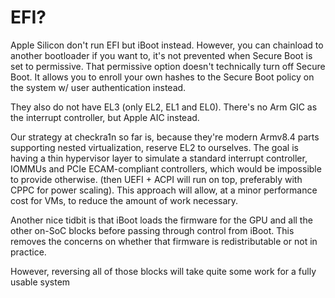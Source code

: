 EFI?
====


Apple Silicon don't run EFI but iBoot instead.
However, you can chainload to another bootloader if you want to, it's not prevented when Secure Boot is set to permissive.
That permissive option doesn't technically turn off Secure Boot. It allows you to enroll your own hashes to the Secure Boot policy on the system w/ user authentication instead.

They also do not have EL3 (only EL2, EL1 and EL0). There's no Arm GIC as the interrupt controller, but Apple AIC instead.

Our strategy at checkra1n so far is, because they're modern Armv8.4 parts supporting nested virtualization, reserve EL2 to ourselves. The goal is having a thin hypervisor layer to simulate a standard interrupt controller, IOMMUs and PCIe ECAM-compliant controllers, which would be impossible to provide otherwise. (then UEFI + ACPI will run on top, preferably with CPPC for power scaling). This approach will allow, at a minor performance cost for VMs, to reduce the amount of work necessary.

Another nice tidbit is that iBoot loads the firmware for the GPU and all the other on-SoC blocks before passing through control from iBoot. This removes the concerns on whether that firmware is redistributable or not in practice.

However, reversing all of those blocks will take quite some work for a fully usable system
